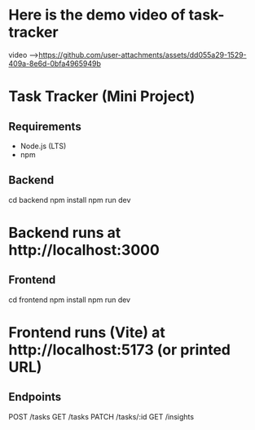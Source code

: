 # Here is the demo video of task-tracker 
video -->https://github.com/user-attachments/assets/dd055a29-1529-409a-8e6d-0bfa4965949b

# Task Tracker (Mini Project)

## Requirements
- Node.js (LTS)
- npm

## Backend
cd backend
npm install
npm run dev
# Backend runs at http://localhost:3000

## Frontend
cd frontend
npm install
npm run dev
# Frontend runs (Vite) at http://localhost:5173 (or printed URL)

## Endpoints
POST /tasks
GET /tasks
PATCH /tasks/:id
GET /insights


